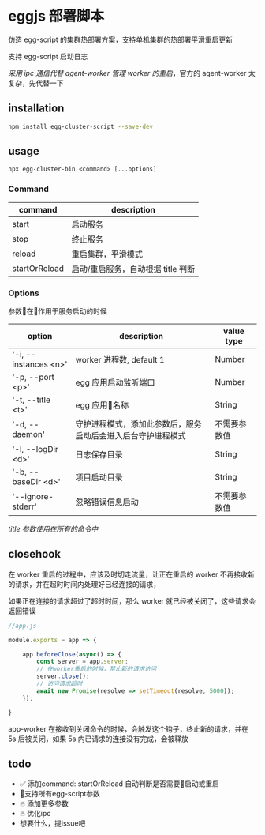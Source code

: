# eggjs 部署脚本
仿造 egg-script 的集群热部署方案，支持单机集群的热部署平滑重启更新

支持 egg-script 启动日志

*采用 ipc 通信代替 agent-worker 管理 worker 的重启*，官方的 agent-worker 太复杂，先代替一下

## installation
```bash
npm install egg-cluster-script --save-dev
```

## usage
```
npx egg-cluster-bin <command> [...options]
```

### Command
|command|description|
|-------|-----------|
|start|启动服务|
|stop|终止服务|
|reload|重启集群，平滑模式|
|startOrReload|启动/重启服务，自动根据 title 判断|

### Options
参数在作用于服务启动的时候

|option|description|value type|
|------|-----------|-----|
|'-i,  --instances \<n\>'|worker 进程数, default 1|Number|
|'-p,  --port \<p\>'|egg 应用启动监听端口|Number|
|'-t,  --title \<t\>'|egg 应用名称|String|
|'-d,  --daemon'|守护进程模式，添加此参数后，服务启动后会进入后台守护进程模式|不需要参数值|
|'-l,  --logDir \<d\>'|日志保存目录|String|
|'-b,  --baseDir \<d\>'|项目启动目录|String|
|'--ignore-stderr'|忽略错误信息启动|不需要参数值|

*title 参数使用在所有的命令中*

## closehook
在 worker 重启的过程中，应该及时切走流量，让正在重启的 worker 不再接收新的请求，并在超时时间内处理好已经连接的请求，

如果正在连接的请求超过了超时时间，那么 worker 就已经被关闭了，这些请求会返回错误
```javascript
//app.js

module.exports = app => {

    app.beforeClose(async() => {
        const server = app.server;
        // 在worker重启的时候，禁止新的请求访问
        server.close();
        // 访问请求超时
        await new Promise(resolve => setTimeout(resolve, 5000));
    });

}

```
app-worker 在接收到关闭命令的时候，会触发这个钩子，终止新的请求，并在 5s 后被关闭，如果 5s 内已请求的连接没有完成，会被释放

## todo
- ✅ 添加command: startOrReload 自动判断是否需要启动或重启
- 支持所有egg-script参数
- 🔥 添加更多参数
- 🔥 优化ipc
- 想要什么，提issue吧
